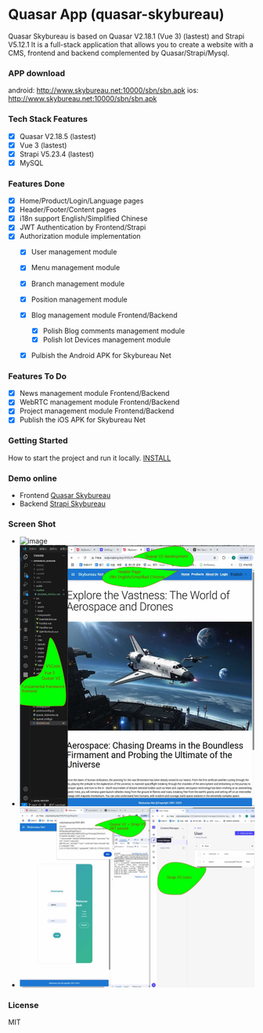 # Quasar App (quasar-skybureau)

Quasar Skybureau is based on Quasar V2.18.1 (Vue 3) (lastest) and Strapi V5.12.1
It is a full-stack application that allows you to create a website with a CMS, frontend and backend complemented by Quasar/Strapi/Mysql.
### APP download
android: http://www.skybureau.net:10000/sbn/sbn.apk
ios: http://www.skybureau.net:10000/sbn/sbn.apk
### Tech Stack Features
- [x] Quasar V2.18.5 (lastest)
- [x] Vue 3 (lastest)
- [x] Strapi V5.23.4 (lastest)
- [x] MySQL

### Features Done
- [x] Home/Product/Login/Language pages
- [x] Header/Footer/Content pages
- [x] i18n support English/Simplified Chinese
- [x] JWT Authentication by Frontend/Strapi
- [x] Authorization module implementation
  - [x] User management module
  - [x] Menu management module
  - [x] Branch management module
  - [x] Position management module
  - [x] Blog management module Frontend/Backend
    - [x] Polish Blog comments management module
    - [x] Polish Iot Devices management module
  - [x] Pulbish the Android APK for Skybureau Net


### Features To Do
- [x] News management module Frontend/Backend
- [x] WebRTC management module Frontend/Backend
- [x] Project management module Frontend/Backend
- [x] Publish the iOS APK for Skybureau Net

### Getting Started
How to start the project and run it locally.
[INSTALL](./readme/README_INSTALL.md)

### Demo online
- Frontend [Quasar Skybureau](http://www.skybureau.net:9000)
- Backend [Strapi Skybureau](http://www.skybureau.net:1337/admin)

### Screen Shot
- ![image](http://www.skybureau.net:10000/img/sbn.gif)
- ![image](./readme/home.jpg)
- ![image](./readme/jwt.jpg)

### License
MIT
